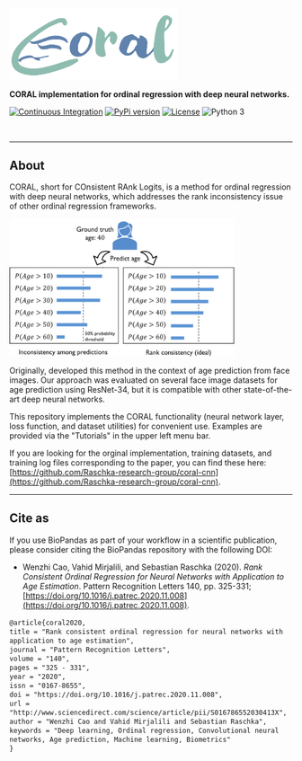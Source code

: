 
<img src="./img/coral-logo-alpha.png" width=300>

**CORAL implementation for ordinal regression with deep neural networks.**


[![Continuous Integration](https://travis-ci.com/raschka-research-group/coral_pytorch.svg?branch=main)](https://travis-ci.com/raschka-research-group/coral_pytorch)
[![PyPi version](https://pypip.in/v/coral_pytorch/badge.png)](https://pypi.org/project/coral_pytorc/)
[![License](https://img.shields.io/badge/license-MIT-blue.svg)](https://github.com/raschka-research-group/coral_pytorch/blob/main/LICENSE)
![Python 3](https://img.shields.io/badge/python-3-blue.svg)

<br>

---

## About  

CORAL, short for COnsistent RAnk Logits, is a method for ordinal regression with deep neural networks, which addresses the rank inconsistency issue of other ordinal regression frameworks.

<img src="img/figure1.jpg" width=400>

Originally, developed this method in the context of age prediction from face images. Our approach was evaluated on several face image datasets for age prediction using ResNet-34, but it is compatible with other state-of-the-art deep neural networks.

This repository implements the CORAL functionality (neural network layer, loss function, and dataset utilities) for convenient use. Examples are provided via the "Tutorials" in the upper left menu bar.

If you are looking for the orginal implementation, training datasets, and training log files corresponding to the paper, you can find these here: [https://github.com/Raschka-research-group/coral-cnn](https://github.com/Raschka-research-group/coral-cnn).



---

## Cite as

If you use BioPandas as part of your workflow in a scientific publication, please consider citing the BioPandas repository with the following DOI:

- Wenzhi Cao, Vahid Mirjalili, and Sebastian Raschka (2020).  *Rank Consistent Ordinal Regression for Neural Networks with Application to Age Estimation*. Pattern Recognition Letters 140, pp. 325-331; [https://doi.org/10.1016/j.patrec.2020.11.008](https://doi.org/10.1016/j.patrec.2020.11.008).



```
@article{coral2020,
title = "Rank consistent ordinal regression for neural networks with application to age estimation",
journal = "Pattern Recognition Letters",
volume = "140",
pages = "325 - 331",
year = "2020",
issn = "0167-8655",
doi = "https://doi.org/10.1016/j.patrec.2020.11.008",
url = "http://www.sciencedirect.com/science/article/pii/S016786552030413X",
author = "Wenzhi Cao and Vahid Mirjalili and Sebastian Raschka",
keywords = "Deep learning, Ordinal regression, Convolutional neural networks, Age prediction, Machine learning, Biometrics"
}
```

